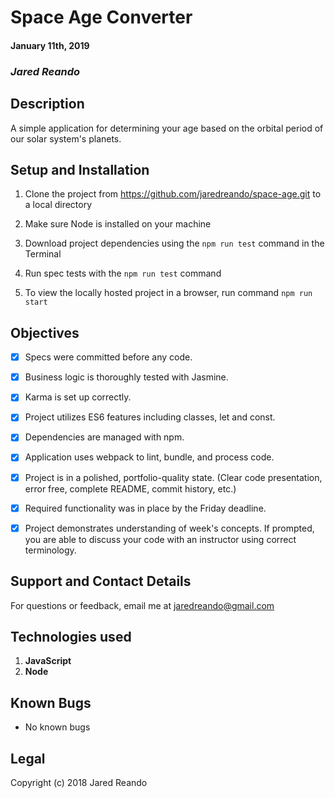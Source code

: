 # Space Age Converter

#### January 11th, 2019

### _Jared Reando_

## Description

A simple application for determining your age based on the orbital period of our solar system's planets.

## Setup and Installation

1. Clone the project from https://github.com/jaredreando/space-age.git to a local directory

2. Make sure Node is installed on your machine

3. Download project dependencies using the `npm run test` command in the Terminal

4. Run spec tests with the `npm run test` command

5. To view the locally hosted project in a browser, run command `npm run start`


## Objectives

- [x] Specs were committed before any code.

- [x] Business logic is thoroughly tested with Jasmine.

- [x] Karma is set up correctly.

- [x] Project utilizes ES6 features including classes, let and const.

- [x]  Dependencies are managed with npm.

- [x] Application uses webpack to lint, bundle, and process code.

- [x] Project is in a polished, portfolio-quality state. (Clear code presentation, error free, complete README, commit history, etc.)

- [x] Required functionality was in place by the Friday deadline.

- [x] Project demonstrates understanding of week's concepts. If prompted, you are able to discuss your code with an instructor using correct terminology.

## Support and Contact Details

For questions or feedback, email me at jaredreando@gmail.com

## Technologies used

1. **JavaScript**
2. **Node**

## Known Bugs
- No known bugs

## Legal

Copyright (c) 2018 Jared Reando

